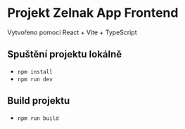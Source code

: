 # Projekt Zelnak App Frontend

Vytvořeno pomocí React + Vite + TypeScript

## Spuštění projektu lokálně

-   `npm install`
-   `npm run dev`

## Build projektu

-   `npm run build`
